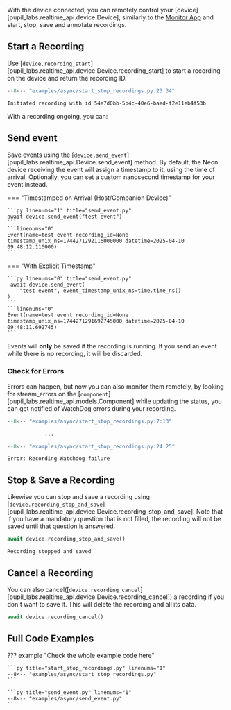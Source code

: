 With the device connected, you can remotely control your [device][pupil_labs.realtime_api.device.Device], similarly to the [Monitor App](https://docs.pupil-labs.com/neon/data-collection/monitor-app/) and start, stop, save and annotate recordings.

## Start a Recording

Use [`device.recording_start`][pupil_labs.realtime_api.device.Device.recording_start] to start a recording on the device and return the recording ID.

```py linenums="1" title="start_stop_recordings.py" hl_lines="5"
--8<-- "examples/async/start_stop_recordings.py:23:34"
```

```linenums="0"
Initiated recording with id 54e7d0bb-5b4c-40e6-baed-f2e11eb4f53b
```

With a recording ongoing, you can:

## Send event

Save [events](https://docs.pupil-labs.com/neon/data-collection/events/) using the [`device.send_event`][pupil_labs.realtime_api.Device.send_event] method. By default, the Neon device receiving the event will assign a timestamp to it, using the time of arrival. Optionally, you can set a custom nanosecond timestamp for your event instead.

=== "Timestamped on Arrival (Host/Companion Device)"

    ```py linenums="1" title="send_event.py"
    await device.send_event("test event")
    ```
    ```linenums="0"
    Event(name=test event recording_id=None timestamp_unix_ns=1744271292116000000 datetime=2025-04-10 09:48:12.116000)
    ```

=== "With Explicit Timestamp"

    ```py linenums="0" title="send_event.py"
     await device.send_event(
    	"test event", event_timestamp_unix_ns=time.time_ns()
    )
    ```
    ```linenums="0"
    Event(name=test event recording_id=None timestamp_unix_ns=1744271291692745000 datetime=2025-04-10 09:48:11.692745)
    ```

Events will **only** be saved if the recording is running. If you send an event while there is no recording, it will be discarded.

### Check for Errors

<!-- badge:product Neon -->
<!-- badge:companion +2.9.0 -->
<!-- badge:version +1.5.0 -->

Errors can happen, but now you can also monitor them remotely, by looking for stream_errors on the [`component`][pupil_labs.realtime_api.models.Component] while updating the status, you can get notified of WatchDog errors during your recording.

```py linenums="0" title="start_stop_recordings.py"
--8<-- "examples/async/start_stop_recordings.py:7:13"

			...

--8<-- "examples/async/start_stop_recordings.py:24:25"
```

```linenums="0"
Error: Recording Watchdog failure
```

## Stop & Save a Recording

Likewise you can stop and save a recording using [`device.recording_stop_and_save`][pupil_labs.realtime_api.device.Device.recording_stop_and_save]. Note that if you have a mandatory question that is not filled, the recording will not be saved until that question is answered.

```py linenums="0" title="start_stop_recordings.py"
await device.recording_stop_and_save()
```

```linenums="0"
Recording stopped and saved
```

## Cancel a Recording

You can also cancel([`device.recording_cancel`][pupil_labs.realtime_api.device.Device.recording_cancel]) a recording if you don't want to save it. This will delete the recording and all its data.

```py linenums="0" title="start_stop_recordings.py"
await device.recording_cancel()
```

## Full Code Examples

??? example "Check the whole example code here"

    ```py title="start_stop_recordings.py" linenums="1"
    --8<-- "examples/async/start_stop_recordings.py"
    ```

    ```py title="send_event.py" linenums="1"
    --8<-- "examples/async/send_event.py"
    ```
